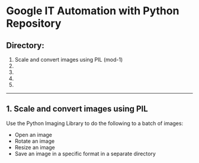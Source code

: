 # Google IT Automation with Python Repository

## Directory:
1. Scale and convert images using PIL (mod-1)
2. 
3. 
4. 
5. 

-----
## 1. Scale and convert images using PIL
Use the Python Imaging Library to do the following to a batch of images:

- Open an image
- Rotate an image
- Resize an image
- Save an image in a specific format in a separate directory 

